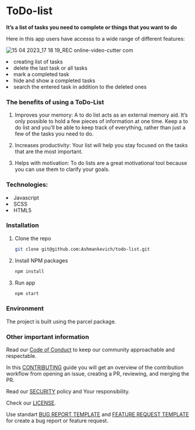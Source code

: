 # ToDo-list 
**It’s a list of tasks you need to complete or things that you want to do**

Here in this app users have accesss to a wide range of different features: 

![15 04 2023_17 18 19_REC _online-video-cutter com_](https://user-images.githubusercontent.com/93611381/232230982-c5b88f5e-815d-407b-9632-cff6ae059b8c.gif)

<li>creating list of tasks</li>
<li>delete the last task or all tasks</li>
<li>mark a completed task</li>
<li>hide and show a completed tasks</li>
<li>search the entered task in addition to the deleted ones</li>

### The benefits of using a ToDo-List

1. Improves your memory: A to do list acts as an external memory aid. It’s only possible to hold a few pieces of information at one time. Keep a to do list and you’ll be able to keep track of everything, rather than just a few of the tasks you need to do. 

2. Increases productivity: Your list will help you stay focused on the tasks that are the most important.

3. Helps with motivation: To do lists are a great motivational tool because you can use them to clarify your goals.

### Technologies:

<li>Javascript</li>
<li>SСSS</li>
<li>HTML5</li>

### Installation

1. Clone the repo
   ```sh
   git clone git@github.com:Ashmankevich/todo-list.git
   ```
2. Install NPM packages
   ```sh
   npm install
   ```
3. Run app
   ```sh
   npm start
   ```

### Environment

The project is built using the parcel package.

### Other important information

Read our [Code of Conduct](./CODE_OF_CONDUCT.md) to keep our community approachable and respectable.

In this [CONTRIBUTING](CONTRIBUTING.md) guide you will get an overview of the contribution workflow from opening an issue, creating a PR, reviewing, and merging the PR.

Read  our [SECURITY](SECURITY.md) policy and Your responsibility.

Check our [LICENSE](https://github.com/Ashmankevich/todo-list/blob/main/LICENSE).

Use standart [BUG REPORT TEMPLATE](https://github.com/Ashmankevich/todo-list/blob/main/.github/ISSUE_TEMPLATE/bug_report.md) and [FEATURE REQUEST TEMPLATE](https://github.com/Ashmankevich/todo-list/blob/main/.github/ISSUE_TEMPLATE/feature_request.md) for create a bug report or feature request.
